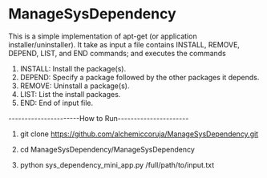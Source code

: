 # ManageSysDependency

This is a simple implementation of apt-get (or application installer/uninstaller).
It take as input a file contains INSTALL, REMOVE, DEPEND, LIST, and END commands; and executes the commands

1) INSTALL: Install the package(s).
2) DEPEND: Specify a package followed by the other packages it depends.
3) REMOVE: Uninstall a package(s).
4) LIST: List the install packages.
5) END: End of input file.

----------------------How to Run----------------------
1) git clone https://github.com/alchemiccoruja/ManageSysDependency.git

2) cd ManageSysDependency/ManageSysDependency

3) python  sys_dependency_mini_app.py /full/path/to/input.txt

